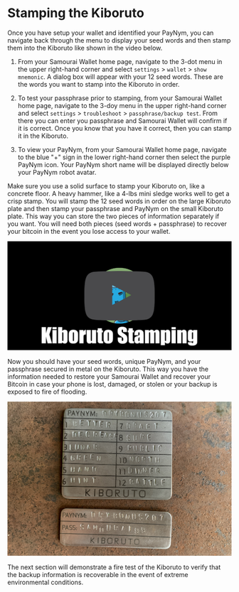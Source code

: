 # Stamping the Kiboruto

Once you have setup your wallet and identified your PayNym, you can navigate back through the menu to display your seed words and then stamp them into the Kiboruto like shown in the video below. 

1) From your Samourai Wallet home page, navigate to the 3-dot menu in the upper right-hand corner and select `settings` > `wallet` > `show mnemonic`. A dialog box will appear with your 12 seed words. These are the words you want to stamp into the Kiboruto in order. 

2) To test your passphrase prior to stamping, from your Samourai Wallet home page, navigate to the 3-doy menu in the upper right-hand corner and select `settings` > `troubleshoot` > `passphrase/backup test`. From there you can enter you passphrase and Samourai Wallet will confirm if it is correct. Once you know that you have it correct, then you can stamp it in the Kiboruto. 

3) To view your PayNym, from your Samourai Wallet home page, navigate to the blue "+" sign in the lower right-hand corner then select the purple PayNym icon. Your PayNym short name will be displayed directly below your PayNym robot avatar. 

Make sure you use a solid surface to stamp your Kiboruto on, like a concrete floor. A heavy hammer, like a 4-lbs mini sledge works well to get a crisp stamp. You will stamp the 12 seed words in order on the large Kiboruto plate and then stamp your passphrase and PayNym on the small Kiboruto plate. This way you can store the two pieces of information separately if you want. You will need both pieces (seed words + passphrase) to recover your bitcoin in the event you lose access to your wallet.

[![Kiboruto Stamping](/assets/Thumbnail-Stamping_01.png)](https://media.econoalchemist.com/w/tqsjcU4DwvJ6X1Et5ESbfD "Kiboruto Stamping")

Now you should have your seed words, unique PayNym, and your passphrase secured in metal on the Kiboruto. This way you have the information needed to restore your Samourai Wallet and recover your Bitcoin in case your phone is lost, damaged, or stolen or your backup is exposed to fire of flooding.

<p align="center">
<img src="assets/kiboruto02.JPG">
</p>

The next section will demonstrate a fire test of the Kiboruto to verify that the backup information is recoverable in the event of extreme environmental conditions. 
